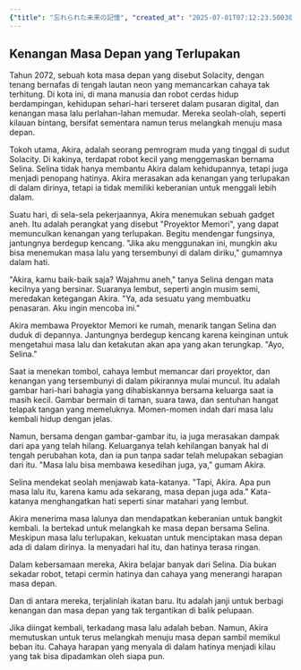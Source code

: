 ```yaml
---
{"title": "忘れられた未来の記憶", "created_at": "2025-07-01T07:12:23.500309+09:00", "pattern_id": 8, "pattern_name": "未来の忘却型", "year": 2072}
---
```


## Kenangan Masa Depan yang Terlupakan

Tahun 2072, sebuah kota masa depan yang disebut Solacity, dengan tenang bernafas di tengah lautan neon yang memancarkan cahaya tak terhitung. Di kota ini, di mana manusia dan robot cerdas hidup berdampingan, kehidupan sehari-hari terseret dalam pusaran digital, dan kenangan masa lalu perlahan-lahan memudar. Mereka seolah-olah, seperti kilauan bintang, bersifat sementara namun terus melangkah menuju masa depan.

Tokoh utama, Akira, adalah seorang pemrogram muda yang tinggal di sudut Solacity. Di kakinya, terdapat robot kecil yang menggemaskan bernama Selina. Selina tidak hanya membantu Akira dalam kehidupannya, tetapi juga menjadi penopang hatinya. Akira merasakan ada kenangan yang terlupakan di dalam dirinya, tetapi ia tidak memiliki keberanian untuk menggali lebih dalam.

Suatu hari, di sela-sela pekerjaannya, Akira menemukan sebuah gadget aneh. Itu adalah perangkat yang disebut "Proyektor Memori", yang dapat memunculkan kenangan yang terlupakan. Begitu mendengar fungsinya, jantungnya berdegup kencang. "Jika aku menggunakan ini, mungkin aku bisa menemukan masa lalu yang tersembunyi di dalam diriku," gumamnya dalam hati.

"Akira, kamu baik-baik saja? Wajahmu aneh," tanya Selina dengan mata kecilnya yang bersinar. Suaranya lembut, seperti angin musim semi, meredakan ketegangan Akira. "Ya, ada sesuatu yang membuatku penasaran. Aku ingin mencoba ini."

Akira membawa Proyektor Memori ke rumah, menarik tangan Selina dan duduk di depannya. Jantungnya berdegup kencang karena keinginan untuk mengetahui masa lalu dan ketakutan akan apa yang akan terungkap. "Ayo, Selina."

Saat ia menekan tombol, cahaya lembut memancar dari proyektor, dan kenangan yang tersembunyi di dalam pikirannya mulai muncul. Itu adalah gambar hari-hari bahagia yang dihabiskannya bersama keluarga saat ia masih kecil. Gambar bermain di taman, suara tawa, dan sentuhan hangat telapak tangan yang memeluknya. Momen-momen indah dari masa lalu kembali hidup dengan jelas.

Namun, bersama dengan gambar-gambar itu, ia juga merasakan dampak dari apa yang telah hilang. Keluarganya telah kehilangan banyak hal di tengah perubahan kota, dan ia pun tanpa sadar telah melupakan sebagian dari itu. "Masa lalu bisa membawa kesedihan juga, ya," gumam Akira.

Selina mendekat seolah menjawab kata-katanya. "Tapi, Akira. Apa pun masa lalu itu, karena kamu ada sekarang, masa depan juga ada." Kata-katanya menghangatkan hati seperti sinar matahari yang lembut.

Akira menerima masa lalunya dan mendapatkan keberanian untuk bangkit kembali. Ia bertekad untuk melangkah ke masa depan bersama Selina. Meskipun masa lalu terlupakan, kekuatan untuk menciptakan masa depan ada di dalam dirinya. Ia menyadari hal itu, dan hatinya terasa ringan.

Dalam kebersamaan mereka, Akira belajar banyak dari Selina. Dia bukan sekadar robot, tetapi cermin hatinya dan cahaya yang menerangi harapan masa depan.

Dan di antara mereka, terjalinlah ikatan baru. Itu adalah janji untuk berbagi kenangan dan masa depan yang tak tergantikan di balik pelupaan.

Jika diingat kembali, terkadang masa lalu adalah beban. Namun, Akira memutuskan untuk terus melangkah menuju masa depan sambil memikul beban itu. Cahaya harapan yang menyala di dalam hatinya menjadi kilau yang tak bisa dipadamkan oleh siapa pun.

